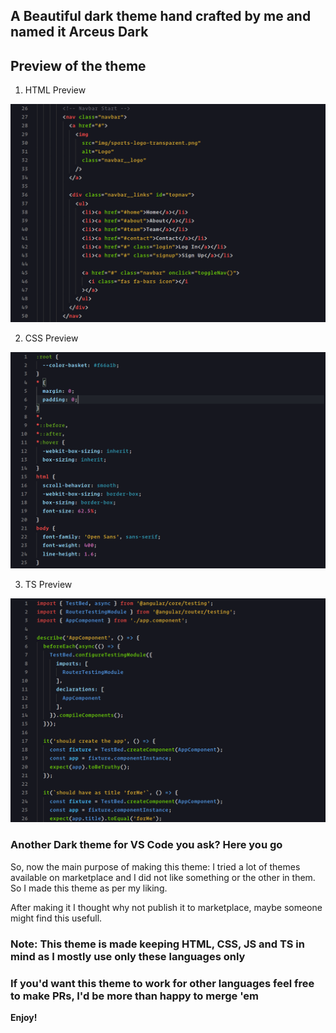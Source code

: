 ## A Beautiful dark theme hand crafted by me and named it Arceus Dark

## Preview of the theme

1. HTML Preview

![Arceus_HTML](/Images/Arcues_html.png)

2. CSS Preview

![Arceus_CSS](/Images/Arceus_css.png)

3. TS Preview

![Arceus_TS](/Images/Arceus_ts.png)

### Another Dark theme for VS Code you ask? Here you go

So, now the main purpose of making this theme: I tried a lot of themes available on marketplace and I did not like something or the other in them. So I made this theme as per my liking.

After making it I thought why not publish it to marketplace, maybe someone might find this usefull.

### Note: This theme is made keeping HTML, CSS, JS and TS in mind as I mostly use only these languages only

### If you'd want this theme to work for other languages feel free to make PRs, I'd be more than happy to merge 'em

**Enjoy!**
